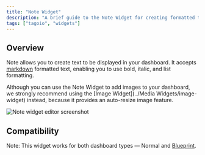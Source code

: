```yaml
---
title: "Note Widget"
description: "A brief guide to the Note Widget for creating formatted text in dashboards. Explains supported formatting, an image recommendation, and compatibility with dashboard types."
tags: ["tagoio", "widgets"]
---
```

## Overview
Note allows you to create text to be displayed in your dashboard. It accepts [markdown](/docs/tagoio/other-topics/markdown-guide) formatted text, enabling you to use bold, italic, and list formatting.

Although you can use the Note Widget to add images to your dashboard, we strongly recommend using the [Image Widget](../Media Widgets/image-widget) instead, because it provides an auto-resize image feature.

![Note widget editor screenshot](/docs_imagem/tagoio/note-widget-2.gif)

## Compatibility
Note: This widget works for both dashboard types — Normal and [Blueprint](/docs/tagoio/dashboards/blueprint-dashboard).
